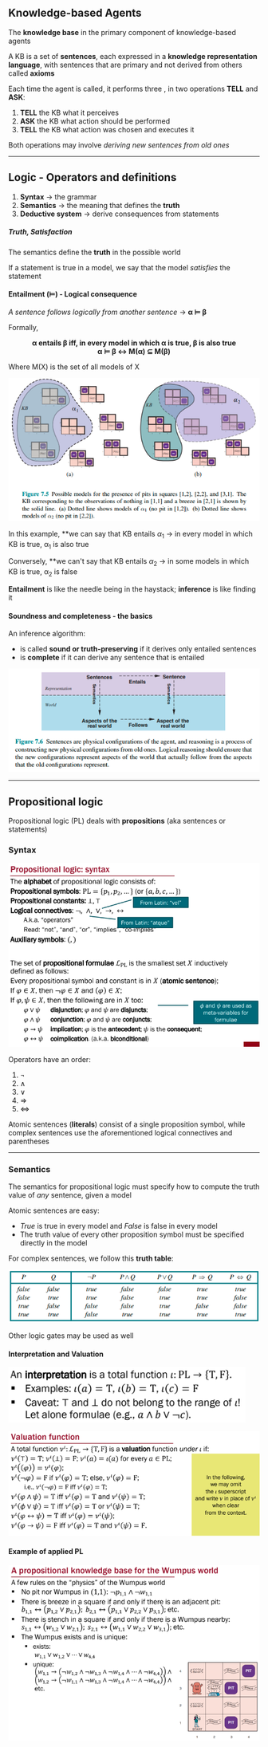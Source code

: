 ## Knowledge-based Agents

The **knowledge base** in the primary component of knowledge-based agents

A KB is a set of **sentences**, each expressed in a **knowledge representation language**, with sentences that are primary and not derived from others called **axioms**

Each time the agent is called, it performs three , in two operations **TELL** and **ASK**:

1. **TELL** the KB what it perceives
2. **ASK** the KB what action should be performed
3. **TELL** the KB what action was chosen and executes it

Both operations may involve *deriving new sentences from old ones*

-------------------

## Logic - Operators and definitions

1. **Syntax** $\rightarrow$ the grammar
2. **Semantics** $\rightarrow$ the meaning that defines the **truth**
3. **Deductive system** $\rightarrow$ derive consequences from statements

##### Truth, Satisfaction

The semantics define the **truth** in the possible world

If a statement is true in a model, we say that the model *satisfies* the statement

#### Entailment (⊨) - Logical consequence

*A sentence follows logically from another sentence* $\rightarrow$ **α ⊨ β**

Formally,
<center><b>α entails β iff, in every model in which α is true, β is also true</b></center>

<center><b>α ⊨ β ↔ M(α) ⊆ M(β)</b></center>

Where M(X) is the set of all models of X

![](../pictures/Pasted%20image%2020230526103308.png)

In this example, **we can say that KB entails $\alpha$<sub>1</sub> $\rightarrow$ in every model in which KB is true, α<sub>1</sub> is also true

Conversely, **we can't say that KB entails $\alpha$<sub>2</sub> $\rightarrow$ in some models in which KB is true, α<sub>2</sub> is false

**Entailment** is like the needle being in the haystack; **inference** is like finding it

#### Soundness and completeness - the basics

An inference algorithm:

* is called **sound or truth-preserving** if it derives only entailed sentences
* is **complete** if it can derive any sentence that is entailed

![](../pictures/Pasted%20image%2020230526104025.png)

-------------

## Propositional logic

Propositional logic (PL) deals with **propositions** (aka sentences or statements)

### Syntax

![](../pictures/Pasted%20image%2020230526105706.png)

Operators have an order: 
1. ¬
2. ∧
3. ∨
4. ⇒
5. ⇔

Atomic sentences (**literals**) consist of a single proposition symbol, while complex sentences use the aforementioned logical connectives and parentheses

------------

### Semantics

The semantics for propositional logic must specify how to compute the truth value of *any* sentence, given a model

Atomic sentences are easy: 

* *True* is true in every model and *False* is false in every model
* The truth value of every other proposition symbol must be specified directly in the model

For complex sentences, we follow this **truth table**:

![](../pictures/Pasted%20image%2020230526111622.png)

Other logic gates may be used as well

#### Interpretation and Valuation

![](../pictures/Pasted%20image%2020230526112406.png)

![](../pictures/Pasted%20image%2020230526112633.png)

#### Example of applied PL

![](../pictures/Pasted%20image%2020230526112848.png)